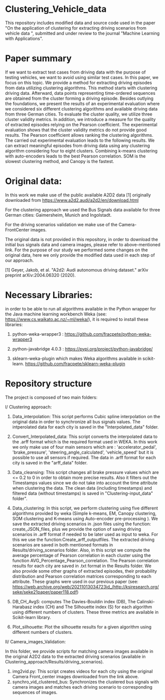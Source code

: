 # Clustering_Vehicle_data

This repository includes modified data and source code used in the paper "On the application of clustering for extracting driving scenarios from vehicle data
",  submitted and under review to the journal "Machine Learning with Applications".

# Paper summary
If we want to extract test cases from driving data with the purpose of testing vehicles, we want to avoid using similar test cases. In this paper, we focus on this topic. We provide a method for extracting driving episodes from data utilizing clustering algorithms. This method starts with clustering driving data. Afterward, data points representing time-ordered sequences
are obtained from the cluster forming a driving episode. Besides outlying the foundations, we present the results of an experimental evaluation where we considered six different clustering algorithms and available driving data from three German cities. To evaluate the cluster quality, we utilize three cluster validity metrics. In addition, we introduce a measure for the quality of extracted episodes relying on the Pearson coefficient. The experimental evaluation shows that the cluster validity metrics do not provide good results. The Pearson coefficient allows ranking the clustering algorithms. The carried out experimental evaluation leads to the following results. We can extract meaningful episodes from driving data using any clustering algorithm considering four to eight clusters. Combining k-means clustering with auto-encoders leads to the best Pearson correlation. SOM is the slowest clustering method, and Canopy is the fastest.

# Original data:
In this work we make use of the public available A2D2 data [1]  originally downloaded from https://www.a2d2.audi/a2d2/en/download.html

For the clustering approach we used the Bus Signals data available for three German cities: Gaimersheim, Munich and Ingolstadt. 

For the driving scenarios validation we make use of the Camera-FrontCenter images.

The original data is not provided in this repository, in order to download the initial bus signals data and camera images, please refer to above-mentioned link.
For the purpose of our study we performed some changes on the original data, here we only provide the modified data used in each step of our approach.  

[1] Geyer, Jakob, et al. "A2d2: Audi autonomous driving dataset." arXiv preprint arXiv:2004.06320 (2020).

# Necessary Libraries:
in order to be able to run all algorithms available in the Python wrapper for the Java machine learning workbench Weka (see: https://www.cs.waikato.ac.nz/~ml/weka/), it is required to install these libraries:  
 
1. python-weka-wrapper3 : https://github.com/fracpete/python-weka-wrapper3

2. python-javabridge 4.0.3 : https://pypi.org/project/python-javabridge/

3. sklearn-weka-plugin  which makes Weka algorithms available in scikit-learn. https://github.com/fracpete/sklearn-weka-plugin


# Repository structure
The project is composed of two main folders:

I/ Clustering approach:

   1. Data_interpolation: This script performs Cubic spline interpolation on the original data in order to synchronize all bus signals values. The intperolated data for each city  is saved in the  "Interpolated_data" folder.

   2. Convert_Interpolated_data: This script converts the interpolated data to the .arff format which is the required format used in WEKA.
   In this work we only make use of four main sensors which are : 'accelerator_pedal', 'brake_pressure', 'steering_angle_calculated', 'vehicle_speed' but it is possible to use all sensors if required. The data in .arff format for each city is saved in the "arff_data" folder.  
   3. Data_cleansing: This script changes all brake pressure values which are <= 0.2 to 0 in order to obtain  more precise results. Also it filters out the Timestamps values since we do not take into account the time attribute when clustering the data. The clean data (including timestamps) and filtered data (without timestamps) is saved in "Clustering-input_data" folder".
   4. Data_clustering: In this script, we perform clustering using five different algorithms provided by weka (Simple k-means, EM, Canopy clustering, SOM clustering and K-means using Auto-encoder pre-processing ). We save the extracted driving scenarios in .json files using the function: create_JSON_files, plus we provide the option of saving driving scenarios in .arff format if needed to be later used as input to weka. For this we use the function:Create_arff_outputfiles. The extracted driving scenarios are saved in both mentioned formats in  Results/driving_scenarios folder.  Also, in this script we compute the average percentage of Pearson correlation in each cluster using the function AVG_Percentage_Pearson_correlation. The Pearson correlation results  for each city are saved in .txt format in the Results folder. We also provide some other graphs of extracted episodes, their probability distribution and Pearson correlation matrices corresponding to each attribute. These graphs were used in our previous paper (see: https://web.archive.org/web/20211013034723id_/http://ksiresearch.org/seke/seke21paper/paper118.pdf)    
   5. DB_CH_AvgS:  computes The Davies-Bouldin index (DB), The Calinski-Harabasz index (CH) and The Silhouette index (S) for each algorithm using different numbers of clusters. These three metrics are available in Scikit-learn library. 
   6. Plot_silhouette: Plot the silhouette results for a given algorithm using different numbers of clusters.


II/ Camera_images_Validation:

In this folder, we provide scripts for matching camera images available in  the original A2D2 data to the extracted driving scenarios (available in Clustering_approach/Results/driving_scenarios). 
 1. img2vid.py: This script creates videos for each city using the original Camera Front_center images downloaded from the link above.  
 2. synchro_vid_clustered_bus: Synchronizes the clustered bus signals with camera images and matches each driving scenario  to corresponding sequences of images.
    

